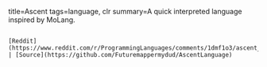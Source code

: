 title=Ascent
tags=language, clr
summary=A quick interpreted language inspired by MoLang.
~~~~~~

[Reddit](https://www.reddit.com/r/ProgrammingLanguages/comments/1dmf1o3/ascent_my_take_on_a_programmable_scripting/) | [Source](https://github.com/Futuremappermydud/AscentLanguage)
